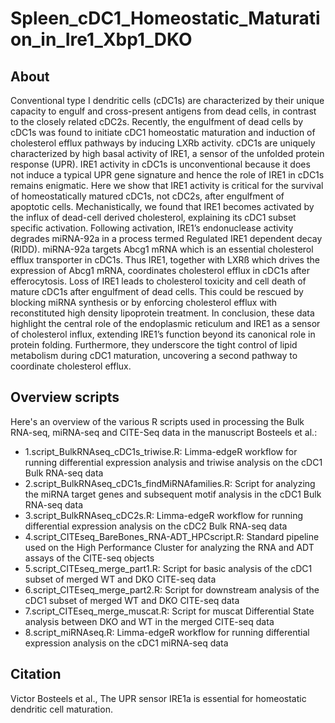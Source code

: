 # Spleen_cDC1_Homeostatic_Maturation_in_Ire1_Xbp1_DKO

## About

Conventional type I dendritic cells (cDC1s) are characterized by their unique capacity to engulf and cross-present antigens from dead cells, in contrast to the closely related cDC2s. Recently, the engulfment of dead cells by cDC1s was found to initiate cDC1 homeostatic maturation and induction of cholesterol efflux pathways by inducing LXRb activity. cDC1s are uniquely characterized by high basal activity of IRE1, a sensor of the unfolded protein response (UPR). IRE1 activity in cDC1s is unconventional because it does not induce a typical UPR gene signature and hence the role of IRE1 in cDC1s remains enigmatic. Here we show that IRE1 activity is critical for the survival of homeostatically matured cDC1s, not cDC2s, after engulfment of apoptotic cells. Mechanistically, we found that IRE1 becomes activated by the influx of dead-cell derived cholesterol, explaining its cDC1 subset specific activation. Following activation, IRE1’s endonuclease activity degrades miRNA-92a in a process termed Regulated IRE1 dependent decay (RIDD). miRNA-92a targets Abcg1 mRNA which is an essential cholesterol efflux transporter in cDC1s. Thus IRE1, together with LXRß which drives the expression of Abcg1 mRNA, coordinates cholesterol efflux in cDC1s after efferocytosis. Loss of IRE1 leads to cholesterol toxicity and cell death of mature cDC1s after engulfment of dead cells. This could be rescued by blocking miRNA synthesis or by enforcing cholesterol efflux with reconstituted high density lipoprotein treatment. In conclusion, these data highlight the central role of the endoplasmic reticulum and IRE1 as a sensor of cholesterol influx, extending IRE1’s function beyond its canonical role in protein folding. Furthermore, they underscore the tight control of lipid metabolism during cDC1 maturation, uncovering a second pathway to coordinate cholesterol efflux.


## Overview scripts

Here's an overview of the various R scripts used in processing the Bulk RNA-seq, miRNA-seq and CITE-Seq data in the manuscript Bosteels et al.:
- 1.script_BulkRNAseq_cDC1s_triwise.R: Limma-edgeR workflow for running differential expression analysis and triwise analysis on the cDC1 Bulk RNA-seq data
- 2.script_BulkRNAseq_cDC1s_findMiRNAfamilies.R: Script for analyzing the miRNA target genes and subsequent motif analysis in the cDC1 Bulk RNA-seq data 
- 3.script_BulkRNAseq_cDC2s.R: Limma-edgeR workflow for running differential expression analysis on the cDC2 Bulk RNA-seq data
- 4.script_CITEseq_BareBones_RNA-ADT_HPCscript.R: Standard pipeline used on the High Performance Cluster for analyzing the RNA and ADT assays of the CITE-seq objects
- 5.script_CITEseq_merge_part1.R: Script for basic analysis of the cDC1 subset of merged WT and DKO CITE-seq data 
- 6.script_CITEseq_merge_part2.R: Script for downstream analysis of the cDC1 subset of merged WT and DKO CITE-seq data
- 7.script_CITEseq_merge_muscat.R: Script for muscat Differential State analysis between DKO and WT in the merged CITE-seq data
- 8.script_miRNAseq.R: Limma-edgeR workflow for running differential expression analysis on the cDC1 miRNA-seq data

## Citation

Victor Bosteels et al., The UPR sensor IRE1a is essential for homeostatic dendritic cell maturation.
